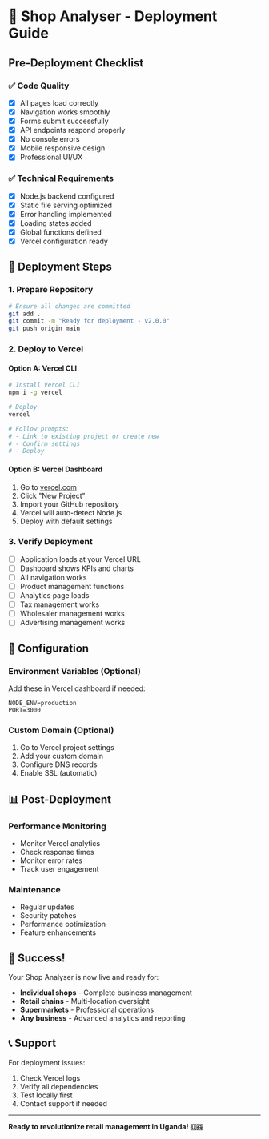 # 🚀 Shop Analyser - Deployment Guide

## Pre-Deployment Checklist

### ✅ Code Quality
- [x] All pages load correctly
- [x] Navigation works smoothly
- [x] Forms submit successfully
- [x] API endpoints respond properly
- [x] No console errors
- [x] Mobile responsive design
- [x] Professional UI/UX

### ✅ Technical Requirements
- [x] Node.js backend configured
- [x] Static file serving optimized
- [x] Error handling implemented
- [x] Loading states added
- [x] Global functions defined
- [x] Vercel configuration ready

## 🎯 Deployment Steps

### 1. Prepare Repository
```bash
# Ensure all changes are committed
git add .
git commit -m "Ready for deployment - v2.0.0"
git push origin main
```

### 2. Deploy to Vercel

#### Option A: Vercel CLI
```bash
# Install Vercel CLI
npm i -g vercel

# Deploy
vercel

# Follow prompts:
# - Link to existing project or create new
# - Confirm settings
# - Deploy
```

#### Option B: Vercel Dashboard
1. Go to [vercel.com](https://vercel.com)
2. Click "New Project"
3. Import your GitHub repository
4. Vercel will auto-detect Node.js
5. Deploy with default settings

### 3. Verify Deployment
- [ ] Application loads at your Vercel URL
- [ ] Dashboard shows KPIs and charts
- [ ] All navigation works
- [ ] Product management functions
- [ ] Analytics page loads
- [ ] Tax management works
- [ ] Wholesaler management works
- [ ] Advertising management works

## 🔧 Configuration

### Environment Variables (Optional)
Add these in Vercel dashboard if needed:
```
NODE_ENV=production
PORT=3000
```

### Custom Domain (Optional)
1. Go to Vercel project settings
2. Add your custom domain
3. Configure DNS records
4. Enable SSL (automatic)

## 📊 Post-Deployment

### Performance Monitoring
- Monitor Vercel analytics
- Check response times
- Monitor error rates
- Track user engagement

### Maintenance
- Regular updates
- Security patches
- Performance optimization
- Feature enhancements

## 🎉 Success!

Your Shop Analyser is now live and ready for:
- **Individual shops** - Complete business management
- **Retail chains** - Multi-location oversight  
- **Supermarkets** - Professional operations
- **Any business** - Advanced analytics and reporting

## 📞 Support

For deployment issues:
1. Check Vercel logs
2. Verify all dependencies
3. Test locally first
4. Contact support if needed

---

**Ready to revolutionize retail management in Uganda! 🇺🇬**
